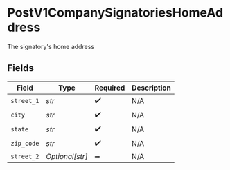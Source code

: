 # PostV1CompanySignatoriesHomeAddress

The signatory's home address


## Fields

| Field              | Type               | Required           | Description        |
| ------------------ | ------------------ | ------------------ | ------------------ |
| `street_1`         | *str*              | :heavy_check_mark: | N/A                |
| `city`             | *str*              | :heavy_check_mark: | N/A                |
| `state`            | *str*              | :heavy_check_mark: | N/A                |
| `zip_code`         | *str*              | :heavy_check_mark: | N/A                |
| `street_2`         | *Optional[str]*    | :heavy_minus_sign: | N/A                |